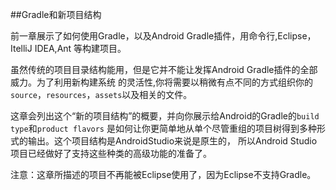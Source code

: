 ##Gradle和新项目结构

前一章展示了如何使用Gradle，以及Android Gradle插件，用命令行,Eclipse，ItelliJ IDEA,Ant
等构建项目。

虽然传统的项目目录结构能用，但是它并不能让发挥Android Gradle插件的全部威力。为了利用新构建系统
的灵活性,你将需要以稍微有点不同的方式组织你的`source`，`resources`，`assets`以及相关的文件。

这章会列出这个“新的项目结构”的概要，并向你展示给Android的Gradle的`build type`和`product flavors`
是如何让你更简单地从单个尽管重组的项目树得到多种形式的输出。这个项目结构是AndroidStudio来说是原生的，
所以Android Studio项目已经做好了支持这些种类的高级功能的准备了。

注意：这章所描述的项目不再能被Eclipse使用了，因为Eclipse不支持Gradle。
